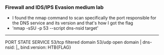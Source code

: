 ### Firewall and IDS/IPS Evasion medium lab
- I found the nmap command to scan specifically the port responsible for the DNS service and its version and that's how I got the flag
- 'nmap -sSU -p 53 --script dns-nsid target'
---
PORT   STATE    SERVICE
53/tcp filtered domain
53/udp open     domain
| dns-nsid: 
|_  bind.version: HTB{FLAG}
